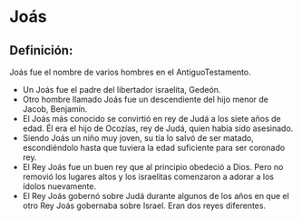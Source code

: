 # Joás

## Definición: 

Joás fue el nombre de varios hombres en el AntiguoTestamento.

* Un Joás fue el padre del libertador israelita, Gedeón.
* Otro hombre llamado Joás fue un descendiente del hijo menor de Jacob, Benjamín.
* El Joás más conocido se convirtió en rey de Judá a los siete años de edad.  Él era el hijo de Ocozías, rey de Judá, quien había sido asesinado.
* Siendo Joás un niño muy joven, su tía lo salvó de ser matado, escondiéndolo hasta que tuviera la edad suficiente para ser coronado rey.
* El Rey Joás fue un buen rey que al principio obedeció a Dios.  Pero no removió los lugares altos y los israelitas comenzaron a adorar a los ídolos nuevamente.
* El Rey Joás gobernó sobre Judá durante algunos de los años en que el otro Rey Joás gobernaba sobre Israel.  Eran dos reyes diferentes.

